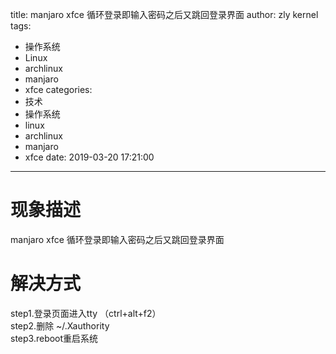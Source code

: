 title: manjaro xfce 循环登录即输入密码之后又跳回登录界面
author: zly kernel
tags:
  - 操作系统
  - Linux
  - archlinux
  - manjaro
  - xfce
categories:
  - 技术
  - 操作系统
  - linux
  - archlinux
  - manjaro
  - xfce
date: 2019-03-20 17:21:00
---
# 现象描述<br>
manjaro xfce 循环登录即输入密码之后又跳回登录界面<br>
# 解决方式
step1.登录页面进入tty （ctrl+alt+f2）<br>
step2.删除 ~/.Xauthority<br>
step3.reboot重启系统<br>